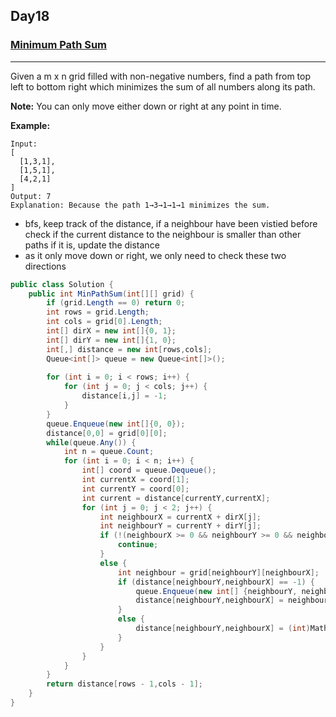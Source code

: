 ## Day18

### [Minimum Path Sum](https://leetcode.com/explore/featured/card/30-day-leetcoding-challenge/530/week-3/3303/)

---

Given a m x n grid filled with non-negative numbers, find a path from top left to bottom right which minimizes the sum of all numbers along its path.

**Note:** You can only move either down or right at any point in time.

**Example:**

```
Input:
[
  [1,3,1],
  [1,5,1],
  [4,2,1]
]
Output: 7
Explanation: Because the path 1→3→1→1→1 minimizes the sum.
```

- bfs, keep track of the distance, if a neighbour have been vistied before check if the current distance to the neighbour is smaller than other paths if it is, update the distance
- as it only move down or right, we only need to check these two directions

```cs
public class Solution {
    public int MinPathSum(int[][] grid) {
        if (grid.Length == 0) return 0;
        int rows = grid.Length;
        int cols = grid[0].Length;
        int[] dirX = new int[]{0, 1};
        int[] dirY = new int[]{1, 0};
        int[,] distance = new int[rows,cols];
        Queue<int[]> queue = new Queue<int[]>();
    
        for (int i = 0; i < rows; i++) {
            for (int j = 0; j < cols; j++) {
                distance[i,j] = -1;
            }
        }
        queue.Enqueue(new int[]{0, 0});
        distance[0,0] = grid[0][0];
        while(queue.Any()) {
            int n = queue.Count;
            for (int i = 0; i < n; i++) {
                int[] coord = queue.Dequeue();
                int currentX = coord[1];
                int currentY = coord[0];
                int current = distance[currentY,currentX];
                for (int j = 0; j < 2; j++) {
                    int neighbourX = currentX + dirX[j];
                    int neighbourY = currentY + dirY[j];
                    if (!(neighbourX >= 0 && neighbourY >= 0 && neighbourX < cols && neighbourY < rows)) {
                        continue;
                    }
                    else {
                        int neighbour = grid[neighbourY][neighbourX];
                        if (distance[neighbourY,neighbourX] == -1) {
                            queue.Enqueue(new int[] {neighbourY, neighbourX});
                            distance[neighbourY,neighbourX] = neighbour + current;
                        }
                        else {
                            distance[neighbourY,neighbourX] = (int)MathF.Min(distance[neighbourY,neighbourX], current + neighbour);
                        }
                    }
                }
            }
        }
        return distance[rows - 1,cols - 1];
    }
}
```